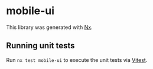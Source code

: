 # mobile-ui

This library was generated with [Nx](https://nx.dev).

## Running unit tests

Run `nx test mobile-ui` to execute the unit tests via [Vitest](https://vitest.dev/).
